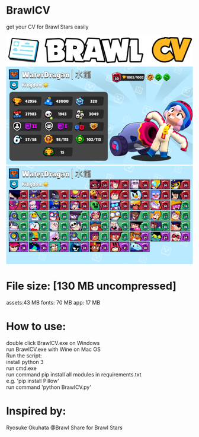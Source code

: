 # BrawlCV
get your CV for Brawl Stars easily 


![alt text](https://github.com/Waterdragen/BrawlCV/blob/main/assets/ui/brawl_cv_logo.png?raw=true)
![alt text](https://github.com/Waterdragen/BrawlCV/blob/main/assets/ui/sample1.png?raw=true)
![alt text](https://github.com/Waterdragen/BrawlCV/blob/main/assets/ui/sample2.png?raw=true)

# File size: [130 MB uncompressed]
assets:43 MB fonts: 70 MB app: 17 MB
# How to use:
double click BrawlCV.exe on Windows <br />
run BrawlCV.exe with Wine on Mac OS <br />
Run the script: <br />
  install python 3 <br />
  run cmd.exe <br />
  run command pip install all modules in requirements.txt <br />
  e.g. 'pip install Pillow'  <br />
  run command 'python BrawlCV.py' <br />
# Inspired by:
Ryosuke Okuhata @Brawl Share for Brawl Stars


